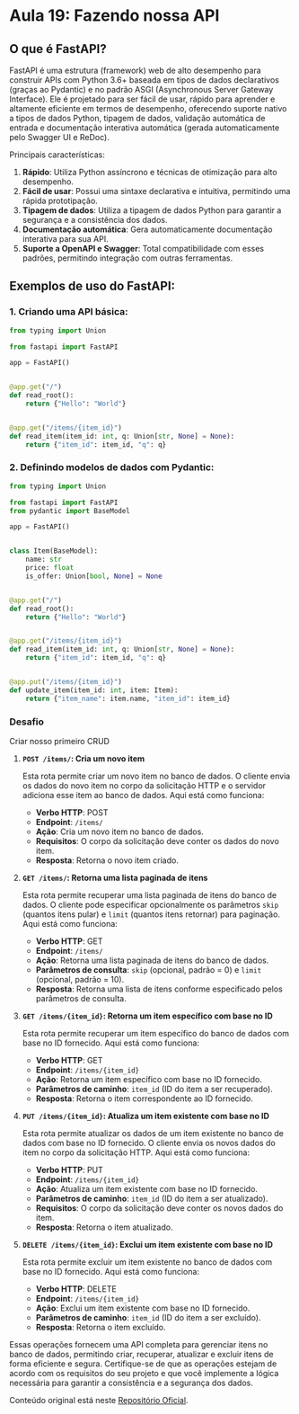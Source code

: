 # Aula 19: Fazendo nossa API

## O que é FastAPI?

FastAPI é uma estrutura (framework) web de alto desempenho para construir APIs com Python 3.6+ baseada em tipos de dados declarativos (graças ao Pydantic) e no padrão ASGI (Asynchronous Server Gateway Interface). Ele é projetado para ser fácil de usar, rápido para aprender e altamente eficiente em termos de desempenho, oferecendo suporte nativo a tipos de dados Python, tipagem de dados, validação automática de entrada e documentação interativa automática (gerada automaticamente pelo Swagger UI e ReDoc).

Principais características:

1. **Rápido**: Utiliza Python assíncrono e técnicas de otimização para alto desempenho.
2. **Fácil de usar**: Possui uma sintaxe declarativa e intuitiva, permitindo uma rápida prototipação.
3. **Tipagem de dados**: Utiliza a tipagem de dados Python para garantir a segurança e a consistência dos dados.
4. **Documentação automática**: Gera automaticamente documentação interativa para sua API.
5. **Suporte a OpenAPI e Swagger**: Total compatibilidade com esses padrões, permitindo integração com outras ferramentas.

## Exemplos de uso do FastAPI:

### 1. Criando uma API básica:

```python
from typing import Union

from fastapi import FastAPI

app = FastAPI()


@app.get("/")
def read_root():
    return {"Hello": "World"}


@app.get("/items/{item_id}")
def read_item(item_id: int, q: Union[str, None] = None):
    return {"item_id": item_id, "q": q}
```

### 2. Definindo modelos de dados com Pydantic:

```python
from typing import Union

from fastapi import FastAPI
from pydantic import BaseModel

app = FastAPI()


class Item(BaseModel):
    name: str
    price: float
    is_offer: Union[bool, None] = None


@app.get("/")
def read_root():
    return {"Hello": "World"}


@app.get("/items/{item_id}")
def read_item(item_id: int, q: Union[str, None] = None):
    return {"item_id": item_id, "q": q}


@app.put("/items/{item_id}")
def update_item(item_id: int, item: Item):
    return {"item_name": item.name, "item_id": item_id}
```

### Desafio

Criar nosso primeiro CRUD

1. **`POST /items/`: Cria um novo item**
    
    Esta rota permite criar um novo item no banco de dados. O cliente envia os dados do novo item no corpo da solicitação HTTP e o servidor adiciona esse item ao banco de dados. Aqui está como funciona:
    
    * **Verbo HTTP**: POST
    * **Endpoint**: `/items/`
    * **Ação**: Cria um novo item no banco de dados.
    * **Requisitos**: O corpo da solicitação deve conter os dados do novo item.
    * **Resposta**: Retorna o novo item criado.
2. **`GET /items/`: Retorna uma lista paginada de itens**
    
    Esta rota permite recuperar uma lista paginada de itens do banco de dados. O cliente pode especificar opcionalmente os parâmetros `skip` (quantos itens pular) e `limit` (quantos itens retornar) para paginação. Aqui está como funciona:
    
    * **Verbo HTTP**: GET
    * **Endpoint**: `/items/`
    * **Ação**: Retorna uma lista paginada de itens do banco de dados.
    * **Parâmetros de consulta**: `skip` (opcional, padrão = 0) e `limit` (opcional, padrão = 10).
    * **Resposta**: Retorna uma lista de itens conforme especificado pelos parâmetros de consulta.
3. **`GET /items/{item_id}`: Retorna um item específico com base no ID**
    
    Esta rota permite recuperar um item específico do banco de dados com base no ID fornecido. Aqui está como funciona:
    
    * **Verbo HTTP**: GET
    * **Endpoint**: `/items/{item_id}`
    * **Ação**: Retorna um item específico com base no ID fornecido.
    * **Parâmetros de caminho**: `item_id` (ID do item a ser recuperado).
    * **Resposta**: Retorna o item correspondente ao ID fornecido.
4. **`PUT /items/{item_id}`: Atualiza um item existente com base no ID**
    
    Esta rota permite atualizar os dados de um item existente no banco de dados com base no ID fornecido. O cliente envia os novos dados do item no corpo da solicitação HTTP. Aqui está como funciona:
    
    * **Verbo HTTP**: PUT
    * **Endpoint**: `/items/{item_id}`
    * **Ação**: Atualiza um item existente com base no ID fornecido.
    * **Parâmetros de caminho**: `item_id` (ID do item a ser atualizado).
    * **Requisitos**: O corpo da solicitação deve conter os novos dados do item.
    * **Resposta**: Retorna o item atualizado.
5. **`DELETE /items/{item_id}`: Exclui um item existente com base no ID**
    
    Esta rota permite excluir um item existente no banco de dados com base no ID fornecido. Aqui está como funciona:
    
    * **Verbo HTTP**: DELETE
    * **Endpoint**: `/items/{item_id}`
    * **Ação**: Exclui um item existente com base no ID fornecido.
    * **Parâmetros de caminho**: `item_id` (ID do item a ser excluído).
    * **Resposta**: Retorna o item excluído.

Essas operações fornecem uma API completa para gerenciar itens no banco de dados, permitindo criar, recuperar, atualizar e excluir itens de forma eficiente e segura. Certifique-se de que as operações estejam de acordo com os requisitos do seu projeto e que você implemente a lógica necessária para garantir a consistência e a segurança dos dados.

Conteúdo original está neste [Repositório Oficial](https://github.com/lvgalvao/data-engineering-roadmap/tree/main/Bootcamp%20-%20Python%20para%20dados/aula19).